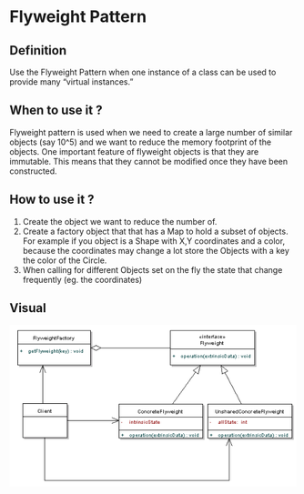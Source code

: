 # Flyweight Pattern

## Definition
Use the Flyweight Pattern when one instance of a class
can be used to provide many “virtual instances.”

## When to use it ?
Flyweight pattern is used when we need to create a large number of similar objects (say 10^5)
and we want to reduce the memory footprint of the objects.
One important feature of flyweight objects is that they are immutable.
This means that they cannot be modified once they have been constructed.

## How to use it ?
1. Create the object we want to reduce the number of.
2. Create a factory object that that has a Map to hold a subset of objects.
   For example if you object is a Shape with X,Y coordinates and a color, because
   the coordinates may change a lot store the Objects with a key the color of the Circle.
3. When calling for different Objects set on the fly the state that change frequently
   (eg. the coordinates)


## Visual
![flyweight](flyweight.png)

